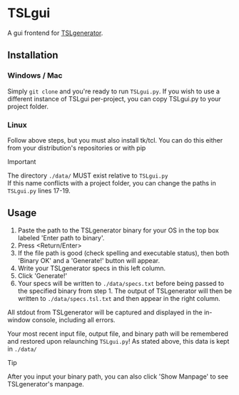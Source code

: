 # TSLgui

A gui frontend for [TSLgenerator](https://github.com/alexorso/tslgenerator/).

## Installation

### Windows / Mac

Simply `git clone` and you're ready to run `TSLgui.py`. If you wish to use a
different instance of TSLgui per-project, you can copy TSLgui.py to your
project folder.

### Linux

Follow above steps, but you must also install tk/tcl. You can do this
either from your distribution's repositories or with pip

> [!IMPORTANT]
> The directory `./data/` MUST exist relative to `TSLgui.py`  
> If this name conflicts with a project folder, you can change the paths in
> `TSLgui.py` lines 17-19.

## Usage

1. Paste the path to the TSLgenerator binary for your OS in the top box labeled
   'Enter path to binary'.
2. Press <Return/Enter>
3. If the file path is good (check spelling and executable status),
   then both 'Binary OK' and a 'Generate!' button will appear.
4. Write your TSLgenerator specs in this left column.
5. Click 'Generate!'
6. Your specs will be written to `./data/specs.txt` before being passed to the
   specified binary from step 1. The output of TSLgenerator will then be written
   to `./data/specs.tsl.txt` and then appear in the right column.

All stdout from TSLgenerator will be captured and displayed in
the in-window console, including all errors.

Your most recent input file, output file, and binary path will be
remembered and restored upon relaunching `TSLgui.py`! As stated above, this
data is kept in `./data/`

> [!TIP]
> After you input your binary path, you can also click 'Show Manpage' to
> see TSLgenerator's manpage.
